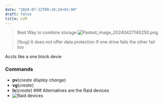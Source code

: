 ```yaml
---
date: "2024-07-22T09:10:24+02:00"
draft: false
title: LVM
---
```


> Best Way to combine storage
> ![Pasted_image_20240427140250.png](/Notes/Pasted_image_20240427140250.png)

> \[!bug\] It does not offer data protection If one drive fails the
> other fail too

Accts like a one block devie

### Commands

-   **pv**(*create* *display* *change*)
-   **vg**(*create*)
-   **lv**(*create*) ### Alternatives are the Raid devices
-   ![Raid devices](/Notes/raid_devices_canvas.png "fig:")
